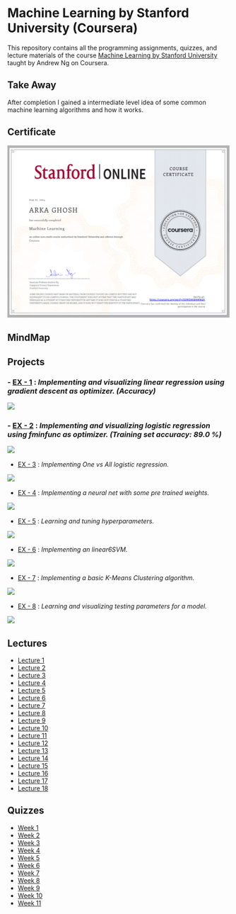 # Machine Learning by Stanford University (Coursera)

This repository contains all the programming assignments, quizzes, and lecture materials of the course [Machine Learning by Stanford University](https://www.coursera.org/learn/machine-learning/) taught by Andrew Ng on Coursera.

## Take Away

After completion I gained a intermediate level idea of some common machine learning algorithms and how it works.

## Certificate

[<img src='./Certificate_ML.PNG'>](https://coursera.org/share/533b2057a2643966af6b2df2586587b9)

<!-- ## Contents

- [Assignments](https://github.com/SHANK885/Machine-Learning-Andrew-Ng/tree/master/Assignments)
- [Lectures](https://github.com/SHANK885/Machine-Learning-Andrew-Ng/tree/master/Lectures)
- [Quizzes](https://github.com/SHANK885/Machine-Learning-Andrew-Ng/tree/master/Quizzes) -->

## MindMap

## Projects

### - [EX - 1](https://github.com/SHANK885/Machine-Learning-Andrew-Ng/tree/master/Assignments/machine-learning-ex1) : _Implementing and visualizing linear regression using gradient descent as optimizer. (Accuracy)_

![](/Visualizations/ex1.png)

### - [EX - 2](https://github.com/SHANK885/Machine-Learning-Andrew-Ng/tree/master/Assignments/machine-learning-ex2) : _Implementing and visualizing logistic regression using fminfunc as optimizer. (Training set accuracy: 89.0 %)_

![](/Visualizations/ex2.png)

- [EX - 3](https://github.com/SHANK885/Machine-Learning-Andrew-Ng/tree/master/Assignments/machine-learning-ex3) : _Implementing One vs All logistic regression._

![](/Visualizations/ex3.png)

- [EX - 4](https://github.com/SHANK885/Machine-Learning-Andrew-Ng/tree/master/Assignments/machine-learning-ex4) : _Implementing a neural net with some pre trained weights._

![](/Visualizations/ex4.png)

- [EX - 5](https://github.com/SHANK885/Machine-Learning-Andrew-Ng/tree/master/Assignments/machine-learning-ex5) : _Learning and tuning hyperparameters._

![](/Visualizations/ex5.png)

- [EX - 6](https://github.com/SHANK885/Machine-Learning-Andrew-Ng/tree/master/Assignments/machine-learning-ex6) : _Implementing an linear6SVM._

![](/Visualizations/ex6.png)

- [EX - 7](https://github.com/SHANK885/Machine-Learning-Andrew-Ng/tree/master/Assignments/machine-learning-ex7) : _Implementing a basic K-Means Clustering algorithm._

![](/Visualizations/ex7.png)

- [EX - 8](https://github.com/SHANK885/Machine-Learning-Andrew-Ng/tree/master/Assignments/machine-learning-ex8) : _Learning and visualizing testing parameters for a model._

![](/Visualizations/ex8.png)

## Lectures

- [Lecture 1](https://github.com/SHANK885/Machine-Learning-Andrew-Ng/blob/master/Lectures/Lecture1.pdf)
- [Lecture 2](https://github.com/SHANK885/Machine-Learning-Andrew-Ng/blob/master/Lectures/Lecture2.pdf)
- [Lecture 3](https://github.com/SHANK885/Machine-Learning-Andrew-Ng/blob/master/Lectures/Lecture3.pdf)
- [Lecture 4](https://github.com/SHANK885/Machine-Learning-Andrew-Ng/blob/master/Lectures/Lecture4.pdf)
- [Lecture 5](https://github.com/SHANK885/Machine-Learning-Andrew-Ng/blob/master/Lectures/Lecture5.pdf)
- [Lecture 6](https://github.com/SHANK885/Machine-Learning-Andrew-Ng/blob/master/Lectures/Lecture6.pdf)
- [Lecture 7](https://github.com/SHANK885/Machine-Learning-Andrew-Ng/blob/master/Lectures/Lecture7.pdf)
- [Lecture 8](https://github.com/SHANK885/Machine-Learning-Andrew-Ng/blob/master/Lectures/Lecture8.pdf)
- [Lecture 9](https://github.com/SHANK885/Machine-Learning-Andrew-Ng/blob/master/Lectures/Lecture9.pdf)
- [Lecture 10](https://github.com/SHANK885/Machine-Learning-Andrew-Ng/blob/master/Lectures/Lecture10.pdf)
- [Lecture 11](https://github.com/SHANK885/Machine-Learning-Andrew-Ng/blob/master/Lectures/Lecture11.pdf)
- [Lecture 12](https://github.com/SHANK885/Machine-Learning-Andrew-Ng/blob/master/Lectures/Lecture12.pdf)
- [Lecture 13](https://github.com/SHANK885/Machine-Learning-Andrew-Ng/blob/master/Lectures/Lecture13.pdf)
- [Lecture 14](https://github.com/SHANK885/Machine-Learning-Andrew-Ng/blob/master/Lectures/Lecture14.pdf)
- [Lecture 15](https://github.com/SHANK885/Machine-Learning-Andrew-Ng/blob/master/Lectures/Lecture15.pdf)
- [Lecture 16](https://github.com/SHANK885/Machine-Learning-Andrew-Ng/blob/master/Lectures/Lecture16.pdf)
- [Lecture 17](https://github.com/SHANK885/Machine-Learning-Andrew-Ng/blob/master/Lectures/Lecture17.pdf)
- [Lecture 18](https://github.com/SHANK885/Machine-Learning-Andrew-Ng/blob/master/Lectures/Lecture18.pdf)

## Quizzes

- [Week 1](https://github.com/SHANK885/Machine-Learning-Andrew-Ng/tree/master/Quizzes/Week%201)
- [Week 2](https://github.com/SHANK885/Machine-Learning-Andrew-Ng/tree/master/Quizzes/Week%202)
- [Week 3](https://github.com/SHANK885/Machine-Learning-Andrew-Ng/tree/master/Quizzes/Week%203)
- [Week 4](https://github.com/SHANK885/Machine-Learning-Andrew-Ng/tree/master/Quizzes/Week%204)
- [Week 5](https://github.com/SHANK885/Machine-Learning-Andrew-Ng/tree/master/Quizzes/Week%205)
- [Week 6](https://github.com/SHANK885/Machine-Learning-Andrew-Ng/tree/master/Quizzes/Week%206)
- [Week 7](https://github.com/SHANK885/Machine-Learning-Andrew-Ng/tree/master/Quizzes/Week%207)
- [Week 8](https://github.com/SHANK885/Machine-Learning-Andrew-Ng/tree/master/Quizzes/Week%208)
- [Week 9](https://github.com/SHANK885/Machine-Learning-Andrew-Ng/tree/master/Quizzes/Week%209)
- [Week 10](https://github.com/SHANK885/Machine-Learning-Andrew-Ng/tree/master/Quizzes/Week%2010)
- [Week 11](https://github.com/SHANK885/Machine-Learning-Andrew-Ng/tree/master/Quizzes/Week%2011)
